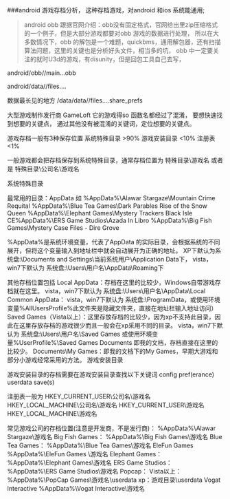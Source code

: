 ###android 游戏存档分析，
这种存档游戏，对android 和ios 系统能通用;
>android obb 
跟据官网介绍：obb没有固定格式，官网给出里zip压缩格式的一个例子，但是大部分游戏都要对obb 游戏的数据进行处理，
所以在大多数情况下，obb 的解包是一个难题，quickbms，通用解包器，还有扫描算法问题，这里的关键也是分析好头文件，相当多的坑，
obb 中一定要关注的就时U3d的游戏，有disunity，但是回包工具自己去写，

android/obb/<PackageName>/main.<VersionCode>.<PackageName>.obb

android/data/<PackageName>/files....

数据最长见的地方
/data/data/<PackageName>/files....share_prefs


大型游戏制作发行商
GameLoft
它的游戏得so 函数名都经过了混淆，
要想快速找到想要的关键点，
通过其他没有被混淆的关键词，定位想要的关键点。


游戏存档一般有3种保存位置
系统特殊目录 >90%
游戏安装目录 <10%
注册表 <1%

一般游戏都会把存档保存到系统特殊目录，通常存档位置为
特殊目录\游戏名
或者是
特殊目录\公司名\游戏名

系统特殊目录

最常用的目录：AppData 
如
%AppData%\Alawar Stargaze\Mountain Crime Requital
%AppData%\Blue Tea Games\Dark Parables Rise of the Snow Queen
%AppData%\Elephant Games\Mystery Trackers Black Isle CE%AppData%\ERS Game Studios\Azada In Libro
%AppData%\Big Fish Games\Mystery Case Files - Dire Grove

%AppData%是系统环境变量，代表了AppData 的实际目录，会根据系统的不同展开，但将这个变量输入到地址栏中就会自动展开为正确的地址。
XP下默认为系统盘:\Documents and Settings\当前系统用户\Application Data下，
vista，win7下默认为 系统盘:\Users\用户名\AppData\Roaming下

其他存档位置包括
Local AppData：存档在这里的比较少，Windows自带游戏存档就在这里。
vista，win7下默认为 系统盘:\Users\用户名\AppData\Local
Common AppData：
vista，win7下默认为  系统盘:\ProgramData，或使用环境变量%AllUsersProfile%此文件夹是隐藏文件夹，直接在地址栏输入地址访问）
Saved Games（Vista以上）：这里存放存档的比较少，因为xp不支持此目录，因此在这里存放存档的游戏很少而且一般会在xp采用不同的目录。
vista，win7下默认为  系统盘:\Users\用户名\Saved Games 或使用环境变量%UserProfile%\Saved Games
Documents 即我的文档，存档直接在这里的比较少。
Documents\My Games：即我的文档下的My Games，早期大游戏和部分小游戏经常采用的方法。
游戏安装目录

游戏安装目录的存档需要在游戏安装目录查找以下关键词
config
pref(erance)
userdata
save(s)

注册表一般为
HKEY_CURRENT_USER\公司名\游戏名
HKEY_LOCAL_MACHINE\公司名\游戏名
HKEY_CURRENT_USER\游戏名
HKEY_LOCAL_MACHINE\游戏名 


常见游戏公司的存档位置(注意是开发商，不是发行商)：
%AppData%\Alawar Stargaze\游戏名
Big Fish Games：
%AppData%\Big Fish Games\游戏名
Blue Tea Games：
%AppData%\Blue Tea Games\游戏名
EleFun Games
%AppData%\EleFun Games \游戏名 
Elephant Games：
%AppData%\Elephant Games\游戏名
ERS Game Studios：
%AppData%\ERS Game Studios\游戏名
Popcap：
Vista以上：%AppData%\PopCap Games\游戏名\userdata
xp：游戏目录\userdata 
Vogat Interactive
%AppData%\Vogat Interactive\游戏名
